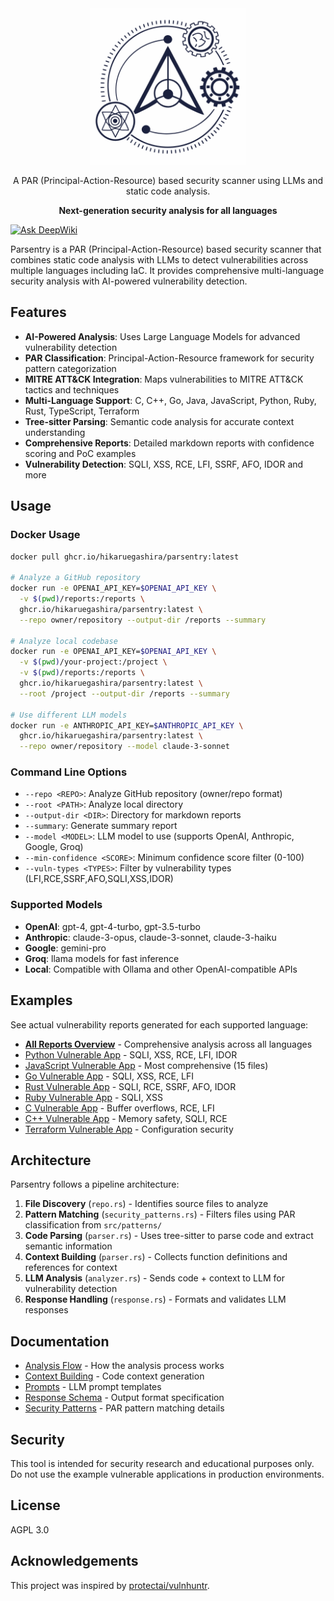 <div align="center">

  <img width="250" src="./logo.png" alt="Parsentry Logo">

A PAR (Principal-Action-Resource) based security scanner using LLMs and static code analysis.

**Next-generation security analysis for all languages**

</div>

[![Ask DeepWiki](https://deepwiki.com/badge.svg)](https://deepwiki.com/HikaruEgashira/parsentry)

Parsentry is a PAR (Principal-Action-Resource) based security scanner that combines static code analysis with LLMs to detect vulnerabilities across multiple languages including IaC. It provides comprehensive multi-language security analysis with AI-powered vulnerability detection.

## Features

- **AI-Powered Analysis**: Uses Large Language Models for advanced vulnerability detection
- **PAR Classification**: Principal-Action-Resource framework for security pattern categorization
- **MITRE ATT&CK Integration**: Maps vulnerabilities to MITRE ATT&CK tactics and techniques
- **Multi-Language Support**: C, C++, Go, Java, JavaScript, Python, Ruby, Rust, TypeScript, Terraform
- **Tree-sitter Parsing**: Semantic code analysis for accurate context understanding
- **Comprehensive Reports**: Detailed markdown reports with confidence scoring and PoC examples
- **Vulnerability Detection**: SQLI, XSS, RCE, LFI, SSRF, AFO, IDOR and more

## Usage

### Docker Usage

```bash
docker pull ghcr.io/hikaruegashira/parsentry:latest

# Analyze a GitHub repository
docker run -e OPENAI_API_KEY=$OPENAI_API_KEY \
  -v $(pwd)/reports:/reports \
  ghcr.io/hikaruegashira/parsentry:latest \
  --repo owner/repository --output-dir /reports --summary

# Analyze local codebase
docker run -e OPENAI_API_KEY=$OPENAI_API_KEY \
  -v $(pwd)/your-project:/project \
  -v $(pwd)/reports:/reports \
  ghcr.io/hikaruegashira/parsentry:latest \
  --root /project --output-dir /reports --summary

# Use different LLM models
docker run -e ANTHROPIC_API_KEY=$ANTHROPIC_API_KEY \
  ghcr.io/hikaruegashira/parsentry:latest \
  --repo owner/repository --model claude-3-sonnet
```

### Command Line Options

- `--repo <REPO>`: Analyze GitHub repository (owner/repo format)
- `--root <PATH>`: Analyze local directory  
- `--output-dir <DIR>`: Directory for markdown reports
- `--summary`: Generate summary report
- `--model <MODEL>`: LLM model to use (supports OpenAI, Anthropic, Google, Groq)
- `--min-confidence <SCORE>`: Minimum confidence score filter (0-100)
- `--vuln-types <TYPES>`: Filter by vulnerability types (LFI,RCE,SSRF,AFO,SQLI,XSS,IDOR)

### Supported Models

- **OpenAI**: gpt-4, gpt-4-turbo, gpt-3.5-turbo
- **Anthropic**: claude-3-opus, claude-3-sonnet, claude-3-haiku  
- **Google**: gemini-pro
- **Groq**: llama models for fast inference
- **Local**: Compatible with Ollama and other OpenAI-compatible APIs

## Examples

See actual vulnerability reports generated for each supported language:

- [**All Reports Overview**](docs/reports/) - Comprehensive analysis across all languages
- [Python Vulnerable App](docs/reports/python-vulnerable-app/) - SQLI, XSS, RCE, LFI, IDOR
- [JavaScript Vulnerable App](docs/reports/javascript-vulnerable-app/) - Most comprehensive (15 files)
- [Go Vulnerable App](docs/reports/go-vulnerable-app/) - SQLI, XSS, RCE, LFI  
- [Rust Vulnerable App](docs/reports/rust-vulnerable-app/) - SQLI, RCE, SSRF, AFO, IDOR
- [Ruby Vulnerable App](docs/reports/ruby-vulnerable-app/) - SQLI, XSS
- [C Vulnerable App](docs/reports/c-vulnerable-app/) - Buffer overflows, RCE, LFI
- [C++ Vulnerable App](docs/reports/cpp-vulnerable-app/) - Memory safety, SQLI, RCE
- [Terraform Vulnerable App](docs/reports/terraform-vulnerable-app/) - Configuration security

## Architecture

Parsentry follows a pipeline architecture:

1. **File Discovery** (`repo.rs`) - Identifies source files to analyze
2. **Pattern Matching** (`security_patterns.rs`) - Filters files using PAR classification from `src/patterns/`
3. **Code Parsing** (`parser.rs`) - Uses tree-sitter to parse code and extract semantic information
4. **Context Building** (`parser.rs`) - Collects function definitions and references for context
5. **LLM Analysis** (`analyzer.rs`) - Sends code + context to LLM for vulnerability detection
6. **Response Handling** (`response.rs`) - Formats and validates LLM responses

## Documentation

- [Analysis Flow](docs/concepts/analysis_flow.md) - How the analysis process works
- [Context Building](docs/concepts/context.md) - Code context generation
- [Prompts](docs/concepts/prompts.md) - LLM prompt templates
- [Response Schema](docs/concepts/response_schema.md) - Output format specification
- [Security Patterns](docs/concepts/security_patterns.md) - PAR pattern matching details

## Security

This tool is intended for security research and educational purposes only. Do not use the example vulnerable applications in production environments.

## License

AGPL 3.0

## Acknowledgements

This project was inspired by [protectai/vulnhuntr](https://github.com/protectai/vulnhuntr).
